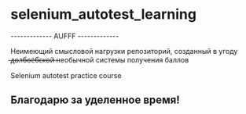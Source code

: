 # selenium_autotest_learning

*-------------*
AUFFF
*-------------*

Неимеющий смысловой нагрузки репозиторий, созданный в угоду  ̶д̶о̶л̶б̶о̶ё̶б̶с̶к̶о̶й̶ необычной системы получения баллов

Selenium autotest practice course


Благодарю за уделенное время!
-